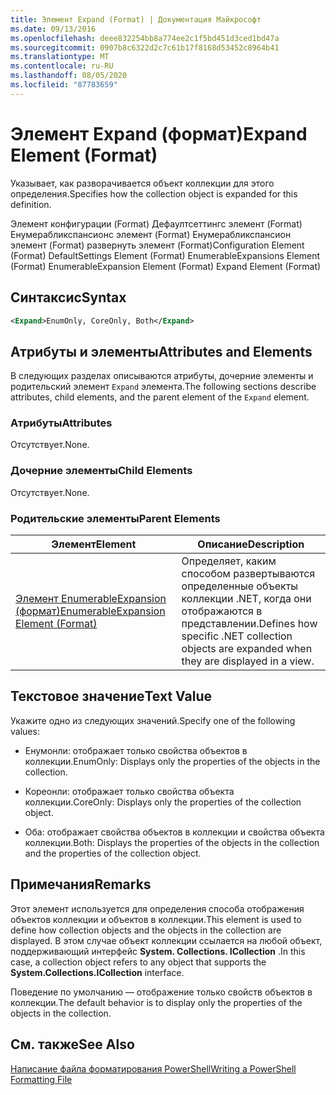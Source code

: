 ```yaml
---
title: Элемент Expand (Format) | Документация Майкрософт
ms.date: 09/13/2016
ms.openlocfilehash: deee832254bb8a774ee2c1f5bd451d3ced1bd47a
ms.sourcegitcommit: 0907b8c6322d2c7c61b17f8168d53452c8964b41
ms.translationtype: MT
ms.contentlocale: ru-RU
ms.lasthandoff: 08/05/2020
ms.locfileid: "87783659"
---
```

# <a name="expand-element-format"></a><span data-ttu-id="0b287-102">Элемент Expand (формат)</span><span class="sxs-lookup"><span data-stu-id="0b287-102">Expand Element (Format)</span></span>

<span data-ttu-id="0b287-103">Указывает, как разворачивается объект коллекции для этого определения.</span><span class="sxs-lookup"><span data-stu-id="0b287-103">Specifies how the collection object is expanded for this definition.</span></span>

<span data-ttu-id="0b287-104">Элемент конфигурации (Format) Дефаултсеттингс элемент (Format) Енумерабликспансионс элемент (Format) Енумерабликспансион элемент (Format) развернуть элемент (Format)</span><span class="sxs-lookup"><span data-stu-id="0b287-104">Configuration Element (Format) DefaultSettings Element (Format) EnumerableExpansions Element (Format) EnumerableExpansion Element (Format) Expand Element (Format)</span></span>

## <a name="syntax"></a><span data-ttu-id="0b287-105">Синтаксис</span><span class="sxs-lookup"><span data-stu-id="0b287-105">Syntax</span></span>

```xml
<Expand>EnumOnly, CoreOnly, Both</Expand>
```

## <a name="attributes-and-elements"></a><span data-ttu-id="0b287-106">Атрибуты и элементы</span><span class="sxs-lookup"><span data-stu-id="0b287-106">Attributes and Elements</span></span>

<span data-ttu-id="0b287-107">В следующих разделах описываются атрибуты, дочерние элементы и родительский элемент `Expand` элемента.</span><span class="sxs-lookup"><span data-stu-id="0b287-107">The following sections describe attributes, child elements, and the parent element of the `Expand` element.</span></span>

### <a name="attributes"></a><span data-ttu-id="0b287-108">Атрибуты</span><span class="sxs-lookup"><span data-stu-id="0b287-108">Attributes</span></span>

<span data-ttu-id="0b287-109">Отсутствует.</span><span class="sxs-lookup"><span data-stu-id="0b287-109">None.</span></span>

### <a name="child-elements"></a><span data-ttu-id="0b287-110">Дочерние элементы</span><span class="sxs-lookup"><span data-stu-id="0b287-110">Child Elements</span></span>

<span data-ttu-id="0b287-111">Отсутствует.</span><span class="sxs-lookup"><span data-stu-id="0b287-111">None.</span></span>

### <a name="parent-elements"></a><span data-ttu-id="0b287-112">Родительские элементы</span><span class="sxs-lookup"><span data-stu-id="0b287-112">Parent Elements</span></span>

|<span data-ttu-id="0b287-113">Элемент</span><span class="sxs-lookup"><span data-stu-id="0b287-113">Element</span></span>|<span data-ttu-id="0b287-114">Описание</span><span class="sxs-lookup"><span data-stu-id="0b287-114">Description</span></span>|
|-------------|-----------------|
|[<span data-ttu-id="0b287-115">Элемент EnumerableExpansion (формат)</span><span class="sxs-lookup"><span data-stu-id="0b287-115">EnumerableExpansion Element (Format)</span></span>](./enumerableexpansion-element-format.md)|<span data-ttu-id="0b287-116">Определяет, каким способом развертываются определенные объекты коллекции .NET, когда они отображаются в представлении.</span><span class="sxs-lookup"><span data-stu-id="0b287-116">Defines how specific .NET collection objects are expanded when they are displayed in a view.</span></span>|

## <a name="text-value"></a><span data-ttu-id="0b287-117">Текстовое значение</span><span class="sxs-lookup"><span data-stu-id="0b287-117">Text Value</span></span>

<span data-ttu-id="0b287-118">Укажите одно из следующих значений.</span><span class="sxs-lookup"><span data-stu-id="0b287-118">Specify one of the following values:</span></span>

- <span data-ttu-id="0b287-119">Енумонли: отображает только свойства объектов в коллекции.</span><span class="sxs-lookup"><span data-stu-id="0b287-119">EnumOnly: Displays only the properties of the objects in the collection.</span></span>

- <span data-ttu-id="0b287-120">Кореонли: отображает только свойства объекта коллекции.</span><span class="sxs-lookup"><span data-stu-id="0b287-120">CoreOnly: Displays only the properties of the collection object.</span></span>

- <span data-ttu-id="0b287-121">Оба: отображает свойства объектов в коллекции и свойства объекта коллекции.</span><span class="sxs-lookup"><span data-stu-id="0b287-121">Both: Displays the properties of the objects in the collection and the properties of the collection object.</span></span>

## <a name="remarks"></a><span data-ttu-id="0b287-122">Примечания</span><span class="sxs-lookup"><span data-stu-id="0b287-122">Remarks</span></span>

<span data-ttu-id="0b287-123">Этот элемент используется для определения способа отображения объектов коллекции и объектов в коллекции.</span><span class="sxs-lookup"><span data-stu-id="0b287-123">This element is used to define how collection objects and the objects in the collection are displayed.</span></span> <span data-ttu-id="0b287-124">В этом случае объект коллекции ссылается на любой объект, поддерживающий интерфейс **System. Collections. ICollection** .</span><span class="sxs-lookup"><span data-stu-id="0b287-124">In this case, a collection object refers to any object that supports the  **System.Collections.ICollection** interface.</span></span>

<span data-ttu-id="0b287-125">Поведение по умолчанию — отображение только свойств объектов в коллекции.</span><span class="sxs-lookup"><span data-stu-id="0b287-125">The default behavior is to display only the properties of the objects in the collection.</span></span>

## <a name="see-also"></a><span data-ttu-id="0b287-126">См. также</span><span class="sxs-lookup"><span data-stu-id="0b287-126">See Also</span></span>

[<span data-ttu-id="0b287-127">Написание файла форматирования PowerShell</span><span class="sxs-lookup"><span data-stu-id="0b287-127">Writing a PowerShell Formatting File</span></span>](./writing-a-powershell-formatting-file.md)
